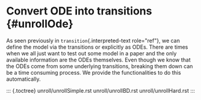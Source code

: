 # Convert ODE into transitions {#unrollOde}

As seen previously in `transition`{.interpreted-text role="ref"}, we can
define the model via the transitions or explicitly as ODEs. There are
times when we all just want to test out some model in a paper and the
only available information are the ODEs themselves. Even though we know
that the ODEs come from some underlying transitions, breaking them down
can be a time consuming process. We provide the functionalities to do
this automatically.

::: {.toctree}
unroll/unrollSimple.rst unroll/unrollBD.rst unroll/unrollHard.rst
:::
